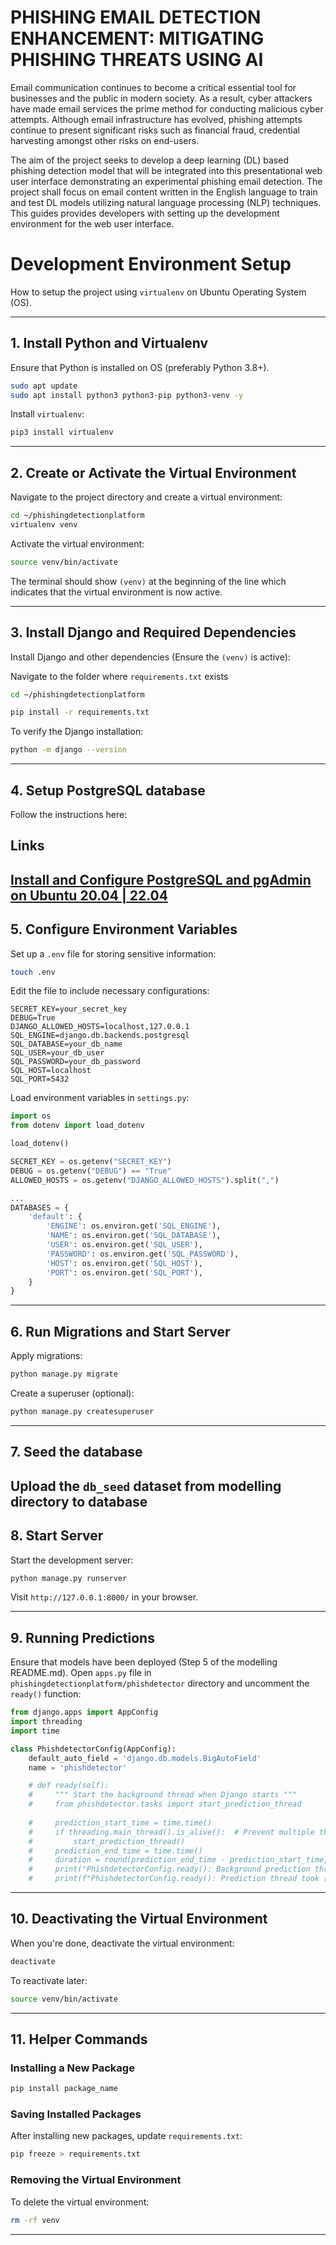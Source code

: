 
# PHISHING EMAIL DETECTION ENHANCEMENT: MITIGATING PHISHING THREATS USING AI

Email communication continues to become a critical essential tool for businesses and the public in modern society. As a result, cyber attackers have made email services the prime method for conducting malicious cyber attempts. Although email infrastructure has evolved, phishing attempts continue to present significant risks such as financial fraud, credential harvesting amongst other risks on end-users. 

The aim of the project seeks to develop a deep learning (DL) based phishing detection model that will be integrated into this presentational web user interface demonstrating an experimental phishing email detection. The project shall focus on email content written in the English language to train and test DL models utilizing natural language processing (NLP) techniques. This guides provides developers with setting up the development environment for the web user interface.


# Development Environment Setup

How to setup the project using `virtualenv` on Ubuntu Operating System (OS).

---

## **1. Install Python and Virtualenv**
Ensure that Python is installed on OS (preferably Python 3.8+).

```sh
sudo apt update
sudo apt install python3 python3-pip python3-venv -y
```

Install `virtualenv`:

```sh
pip3 install virtualenv
```

---

## **2. Create or Activate the Virtual Environment**
Navigate to the project directory and create a virtual environment:

```sh
cd ~/phishingdetectionplatform
virtualenv venv
```

Activate the virtual environment:

```sh
source venv/bin/activate
```

The terminal should show `(venv)` at the beginning of the line which indicates that the virtual environment is now active.

---

## **3. Install Django and Required Dependencies**
Install Django and other dependencies (Ensure the `(venv)` is active):

Navigate to the folder where `requirements.txt` exists

```sh
cd ~/phishingdetectionplatform
```

```sh
pip install -r requirements.txt
```

To verify the Django installation:

```sh
python -m django --version
```

---

## **4. Setup PostgreSQL database**
Follow the instructions here:

## Links
[Install and Configure PostgreSQL and pgAdmin on Ubuntu 20.04 | 22.04](https://medium.com/yavar/install-and-configure-postgresql-and-pgadmin-on-ubuntu-20-04-22-04-52c52c249b9e)
---

## **5. Configure Environment Variables**
Set up a `.env` file for storing sensitive information:

```sh
touch .env
```

Edit the file to include necessary configurations:

```
SECRET_KEY=your_secret_key
DEBUG=True
DJANGO_ALLOWED_HOSTS=localhost,127.0.0.1
SQL_ENGINE=django.db.backends.postgresql
SQL_DATABASE=your_db_name
SQL_USER=your_db_user
SQL_PASSWORD=your_db_password
SQL_HOST=localhost
SQL_PORT=5432
```

Load environment variables in `settings.py`:

```python
import os
from dotenv import load_dotenv

load_dotenv()

SECRET_KEY = os.getenv("SECRET_KEY")
DEBUG = os.getenv("DEBUG") == "True"
ALLOWED_HOSTS = os.getenv("DJANGO_ALLOWED_HOSTS").split(",")

...
DATABASES = {
    'default': {
        'ENGINE': os.environ.get('SQL_ENGINE'),
        'NAME': os.environ.get('SQL_DATABASE'), 
        'USER': os.environ.get('SQL_USER'),
        'PASSWORD': os.environ.get('SQL_PASSWORD'),
        'HOST': os.environ.get('SQL_HOST'), 
        'PORT': os.environ.get('SQL_PORT'),
    }
}
```

---

## **6. Run Migrations and Start Server**
Apply migrations:

```sh
python manage.py migrate
```

Create a superuser (optional):

```sh
python manage.py createsuperuser
```
---

## **7. Seed the database**
Upload the `db_seed` dataset from modelling directory to database
---
## **8. Start Server**
Start the development server:

```sh
python manage.py runserver
```

Visit `http://127.0.0.1:8000/` in your browser.

---
## **9. Running Predictions** 
Ensure that models have been deployed (Step 5 of the modelling README.md). Open `apps.py` file in `phishingdetectionplatform/phishdetector` directory and uncomment the `ready()` function:
```python
from django.apps import AppConfig
import threading
import time

class PhishdetectorConfig(AppConfig):
    default_auto_field = 'django.db.models.BigAutoField'
    name = 'phishdetector'

    # def ready(self):
    #     """ Start the background thread when Django starts """
    #     from phishdetector.tasks import start_prediction_thread
        
    #     prediction_start_time = time.time()
    #     if threading.main_thread().is_alive():  # Prevent multiple threads
    #         start_prediction_thread()
    #     prediction_end_time = time.time()
    #     duration = round(prediction_end_time - prediction_start_time, 4)
    #     print("PhishdetectorConfig.ready(): Background prediction thread complete.")
    #     print(f"PhishdetectorConfig.ready(): Prediction thread took [{duration}] seconds to complete.")
```
---

## **10. Deactivating the Virtual Environment**
When you're done, deactivate the virtual environment:

```sh
deactivate
```

To reactivate later:

```sh
source venv/bin/activate
```

---

## **11. Helper Commands**
### **Installing a New Package**
```sh
pip install package_name
```

### **Saving Installed Packages**
After installing new packages, update `requirements.txt`:

```sh
pip freeze > requirements.txt
```

### **Removing the Virtual Environment**
To delete the virtual environment:

```sh
rm -rf venv
```

---

